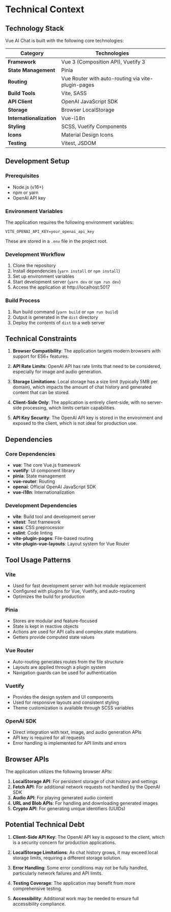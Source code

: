 # Technical Context

## Technology Stack

Vue AI Chat is built with the following core technologies:

| Category | Technologies |
|----------|-------------|
| **Framework** | Vue 3 (Composition API), Vuetify 3 |
| **State Management** | Pinia |
| **Routing** | Vue Router with auto-routing via vite-plugin-pages |
| **Build Tools** | Vite, SASS |
| **API Client** | OpenAI JavaScript SDK |
| **Storage** | Browser LocalStorage |
| **Internationalization** | Vue-i18n |
| **Styling** | SCSS, Vuetify Components |
| **Icons** | Material Design Icons |
| **Testing** | Vitest, JSDOM |

## Development Setup

### Prerequisites
- Node.js (v16+)
- npm or yarn
- OpenAI API key

### Environment Variables
The application requires the following environment variables:

```
VITE_OPENAI_API_KEY=your_openai_api_key
```

These are stored in a `.env` file in the project root.

### Development Workflow
1. Clone the repository
2. Install dependencies (`yarn install` or `npm install`)
3. Set up environment variables
4. Start development server (`yarn dev` or `npm run dev`)
5. Access the application at http://localhost:5017

### Build Process
1. Run build command (`yarn build` or `npm run build`)
2. Output is generated in the `dist` directory
3. Deploy the contents of `dist` to a web server

## Technical Constraints

1. **Browser Compatibility**: The application targets modern browsers with support for ES6+ features.

2. **API Rate Limits**: OpenAI API has rate limits that need to be considered, especially for image and audio generation.

3. **Storage Limitations**: Local storage has a size limit (typically 5MB per domain), which impacts the amount of chat history and generated content that can be stored.

4. **Client-Side Only**: The application is entirely client-side, with no server-side processing, which limits certain capabilities.

5. **API Key Security**: The OpenAI API key is stored in the environment and exposed to the client, which is not ideal for production use.

## Dependencies

### Core Dependencies
- **vue**: The core Vue.js framework
- **vuetify**: UI component library
- **pinia**: State management
- **vue-router**: Routing
- **openai**: Official OpenAI JavaScript SDK
- **vue-i18n**: Internationalization

### Development Dependencies
- **vite**: Build tool and development server
- **vitest**: Test framework
- **sass**: CSS preprocessor
- **eslint**: Code linting
- **vite-plugin-pages**: File-based routing
- **vite-plugin-vue-layouts**: Layout system for Vue Router

## Tool Usage Patterns

### Vite
- Used for fast development server with hot module replacement
- Configured with plugins for Vue, Vuetify, and auto-routing
- Optimizes the build for production

### Pinia
- Stores are modular and feature-focused
- State is kept in reactive objects
- Actions are used for API calls and complex state mutations
- Getters provide computed state values

### Vue Router
- Auto-routing generates routes from the file structure
- Layouts are applied through a plugin system
- Navigation guards can be used for authentication

### Vuetify
- Provides the design system and UI components
- Used for responsive layouts and consistent styling
- Theme customization is available through SCSS variables

### OpenAI SDK
- Direct integration with text, image, and audio generation APIs
- API key is required for all requests
- Error handling is implemented for API limits and errors

## Browser APIs

The application utilizes the following browser APIs:

1. **LocalStorage API**: For persistent storage of chat history and settings
2. **Fetch API**: For additional network requests not handled by the OpenAI SDK
3. **Audio API**: For playing generated audio content
4. **URL and Blob APIs**: For handling and downloading generated images
5. **Crypto API**: For generating unique identifiers (UUIDs)

## Potential Technical Debt

1. **Client-Side API Key**: The OpenAI API key is exposed to the client, which is a security concern for production applications.

2. **LocalStorage Limitations**: As chat history grows, it may exceed local storage limits, requiring a different storage solution.

3. **Error Handling**: Some error conditions may not be fully handled, particularly network failures and API limits.

4. **Testing Coverage**: The application may benefit from more comprehensive testing.

5. **Accessibility**: Additional work may be needed to ensure full accessibility compliance. 